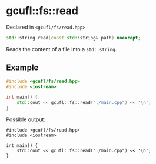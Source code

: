 # gcufl::fs::read
Declared in `<gcufl/fs/read.hpp>`
```cpp
std::string read(const std::string& path) noexcept;
```
Reads the content of a file into a `std::string`.
## Example
```cpp
#include <gcufl/fs/read.hpp>
#include <iostream>

int main() {
	std::cout << gcufl::fs::read("./main.cpp") << '\n';
}
```
Possible output:
```
#include <gcufl/fs/read.hpp>
#include <iostream>

int main() {
	std::cout << gcufl::fs::read("./main.cpp") << '\n';
}
```
